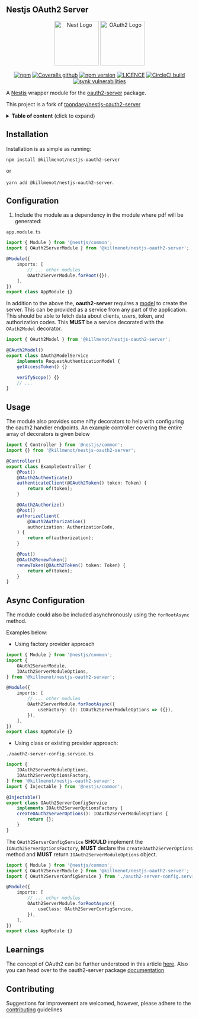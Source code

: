 ## Nestjs OAuth2 Server

<p align="center">
  <a href="http://nestjs.com/" target="blank"><img src="https://nestjs.com/img/logo-small.svg" width="120" alt="Nest Logo" /></a>
  <img src="https://github.com/killmenot/nestjs-oauth2-server/blob/master/oauth2.png?raw=true" width="120" alt="OAuth2 Logo" />
</p>

<p align="center">
    <a href="https://www.npmjs.com/package/@killmenot/nestjs-oauth2-server" target='_blank'><img alt="npm" src="https://img.shields.io/npm/dm/@killmenot/nestjs-oauth2-server" alt="NPM Downloads"></a>
    <a href="https://coveralls.io/github/killmenot/nestjs-oauth2-server" target="_blank" rel="noopener noreferrer"><img alt="Coveralls github" src="https://img.shields.io/coveralls/github/killmenot/nestjs-oauth2-server"></a>
    <a href="https://npmjs.com/@killmenot/nestjs-oauth2-server" target="_blank" rel="noopener noreferrer"><img alt="npm version" src="https://img.shields.io/npm/v/@killmenot/nestjs-oauth2-server?label=NPM&logo=NPM"></a>
    <a href="https://npmjs.com/@killmenot/nestjs-oauth2-server" target="_blank" rel="noopener noreferrer"><img alt="LICENCE" src="https://img.shields.io/npm/l/@killmenot/nestjs-oauth2-server"></a>
    <a href="https://circleci.com/gh/killmenot/nestjs-oauth2-server" target="_blank" rel="noopener noreferrer"><img alt="CircleCI build" src="https://img.shields.io/circleci/build/gh/killmenot/nestjs-oauth2-server/master"></a>
    <a href="https://www.npmjs.com/package/@killmenot/nestjs-oauth2-server" target="_blank" rel="noopener noreferrer"><img alt="synk vulnerabilities" src="https://img.shields.io/snyk/vulnerabilities/npm/@killmenot/nestjs-oauth2-server"></a>
</p>

<p>
A <a href="https://nestjs.com" target='_blank'>Nestjs</a> wrapper module for the <a href='https://oauth2-server.readthedocs.io/en/latest/index.html' target='_blank'>oauth2-server</a> package.
</p>

<p>This project is a fork of <a href="https://github.com/toondaey/nestjs-oauth2-server" target='_blank'>toondaey/nestjs-oauth2-server</a></p>

<details>
<summary><strong>Table of content</strong> (click to expand)</summary>

<!-- toc -->

-   [Installation](#installation)
-   [Configuration](#configuration)
-   [Usage](#usage)
-   [Learnings](#learnings)
-   [Contributing](#contributing)
    <!-- tocstop -->
    </details>

## Installation

Installation is as simple as running:

`npm install @killmenot/nestjs-oauth2-server`

or

`yarn add @killmenot/nestjs-oauth2-server`.

## Configuration

1. Include the module as a dependency in the module where pdf will be generated:

`app.module.ts`

```ts
import { Module } from '@nestjs/common';
import { OAuth2ServerModule } from '@killmenot/nestjs-oauth2-server';

@Module({
    imports: [
        // ... other modules
        OAuth2ServerModule.forRoot({}),
    ],
})
export class AppModule {}
```

In addition to the above the, **oauth2-server** requires a [model](https://oauth2-server.readthedocs.io/en/latest/model/overview.html) to create the server. This can be provided as a service from any part of the application. This should be able to fetch data about clients, users, token, and authorization codes. This **MUST** be a service decorated with the `OAuth2Model` decorator.

```ts
import { OAuth2Model } from '@killmenot/nestjs-oauth2-server';

@OAuth2Model()
export class OAuth2ModelService
    implements RequestAuthenticationModel {
    getAccessToken() {}

    verifyScope() {}
    // ...
}
```

## Usage

The module also provides some nifty decorators to help with configuring the oauth2 handler endpoints. An example controller covering the entire array of decorators is given below

```ts
import { Controller } from '@nestjs/common';
import {} from '@killmenot/nestjs-oauth2-server';

@Controller()
export class ExampleController {
    @Post()
    @OAuth2Authenticate()
    authenticateClient(@OAuth2Token() token: Token) {
        return of(token);
    }

    @OAuth2Authorize()
    @Post()
    authorizeClient(
        @OAuth2Authorization()
        authorization: AuthorizationCode,
    ) {
        return of(authorization);
    }

    @Post()
    @OAuth2RenewToken()
    renewToken(@OAuth2Token() token: Token) {
        return of(token);
    }
}
```

## Async Configuration

The module could also be included asynchronously using the `forRootAsync` method.

Examples below:

-   Using factory provider approach

```ts
import { Module } from '@nestjs/common';
import {
    OAuth2ServerModule,
    IOAuth2ServerModuleOptions,
} from '@killmenot/nestjs-oauth2-server';

@Module({
    imports: [
        // ... other modules
        OAuth2ServerModule.forRootAsync({
            useFactory: (): IOAuth2ServerModuleOptions => ({}),
        }),
    ],
})
export class AppModule {}
```

-   Using class or existing provider approach:

`./oauth2-server-config.service.ts`

```ts
import {
    IOAuth2ServerModuleOptions,
    IOAuth2ServerOptionsFactory,
} from '@killmenot/nestjs-oauth2-server';
import { Injectable } from '@nestjs/common';

@Injectable()
export class OAuth2ServerConfigService
    implements IOAuth2ServerOptionsFactory {
    createOAuth2ServerOptions(): IOAuth2ServerModuleOptions {
        return {};
    }
}
```

The `OAuth2ServerConfigService` **SHOULD** implement the `IOAuth2ServerOptionsFactory`, **MUST** declare the `createOAuth2ServerOptions` method and **MUST** return `IOAuth2ServerModuleOptions` object.

```ts
import { Module } from '@nestjs/common';
import { OAuth2ServerModule } from '@killmenot/nestjs-oauth2-server';
import { OAuth2ServerConfigService } from './oauth2-server-config.service.ts';

@Module({
    imports: [
        // ... other modules
        OAuth2ServerModule.forRootAsync({
            useClass: OAuth2ServerConfigService,
        }),
    ],
})
export class AppModule {}
```

## Learnings

The concept of OAuth2 can be further understood in this article [here](https://www.digitalocean.com/community/tutorials/an-introduction-to-oauth-2). Also you can head over to the oauth2-server package [documentation](package)

## Contributing

Suggestions for improvement are welcomed, however, please adhere to the [contributing](./Contributing.md) guidelines

[package]: https://oauth2-server.readthedocs.io/en/latest/index.html
